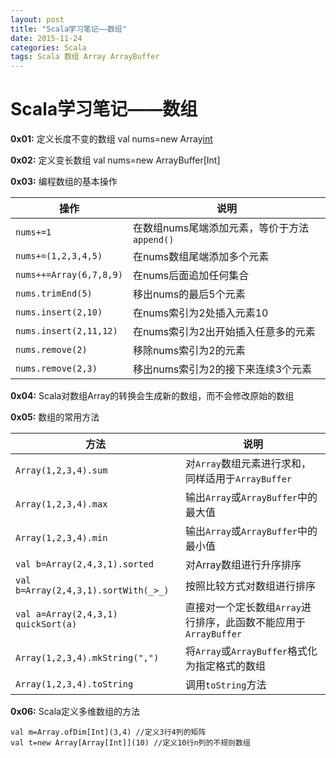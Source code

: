 ```yaml
---
layout: post
title: "Scala学习笔记——数组"
date: 2015-11-24
categories: Scala
tags: Scala 数组 Array ArrayBuffer
---
```


# Scala学习笔记——数组

**0x01:** 定义长度不变的数组
	val nums=new Array[int](10)

**0x02:** 定义变长数组
	val nums=new ArrayBuffer[Int]

**0x03:** 编程数组的基本操作

|操作                    |说明                                    |
|-----------------------|----------------------------------------|
|`nums+=1`              |在数组nums尾端添加元素，等价于方法`append()`|
|`nums+=(1,2,3,4,5)`    |在nums数组尾端添加多个元素                 |
|`nums++=Array(6,7,8,9)`|在nums后面追加任何集合                    |
|`nums.trimEnd(5)`      |移出nums的最后5个元素                     |
|`nums.insert(2,10)`    |在nums索引为2处插入元素10                 |
|`nums.insert(2,11,12)` |在nums索引为2出开始插入任意多的元素         |
|`nums.remove(2)`       |移除nums索引为2的元素                     |
|`nums.remove(2,3)`     |移出nums索引为2的接下来连续3个元素         | 

**0x04:** Scala对数组Array的转换会生成新的数组，而不会修改原始的数组

**0x05:** 数组的常用方法

|方法|说明|
|----|----|
|`Array(1,2,3,4).sum`|对`Array`数组元素进行求和，同样适用于`ArrayBuffer`|
|`Array(1,2,3,4).max`|输出`Array`或`ArrayBuffer`中的最大值|
|`Array(1,2,3,4).min`|输出`Array`或`ArrayBuffer`中的最小值|
|`val b=Array(2,4,3,1).sorted`|对Array数组进行升序排序|
|`val b=Array(2,4,3,1).sortWith(_>_)`|按照比较方式对数组进行排序|
|`val a=Array(2,4,3,1)`<br/>`quickSort(a)`|直接对一个定长数组`Array`进行排序，此函数不能应用于`ArrayBuffer`|
|`Array(1,2,3,4).mkString(",")`|将`Array`或`ArrayBuffer`格式化为指定格式的数组|
|`Array(1,2,3,4).toString`|调用`toString`方法|

**0x06:** Scala定义多维数组的方法

	val m=Array.ofDim[Int](3,4) //定义3行4列的矩阵
	val t=new Array[Array[Int]](10) //定义10行n列的不规则数组

